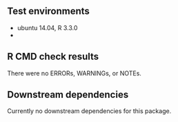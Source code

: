 ## Test environments
* ubuntu 14.04, R 3.3.0
* 

## R CMD check results
There were no ERRORs, WARNINGs, or NOTEs.

## Downstream dependencies
Currently no downstream dependencies for this package.